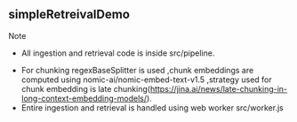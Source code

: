 ## simpleRetreivalDemo

> [!NOTE]  
> * All ingestion and retrieval code is inside src/pipeline.
 * For chunking regexBaseSplitter is used ,chunk embeddings are computed using nomic-ai/nomic-embed-text-v1.5 ,strategy used for chunk embedding is late chunking(https://jina.ai/news/late-chunking-in-long-context-embedding-models/).
 * Entire ingestion and retrieval is handled using web worker src/worker.js